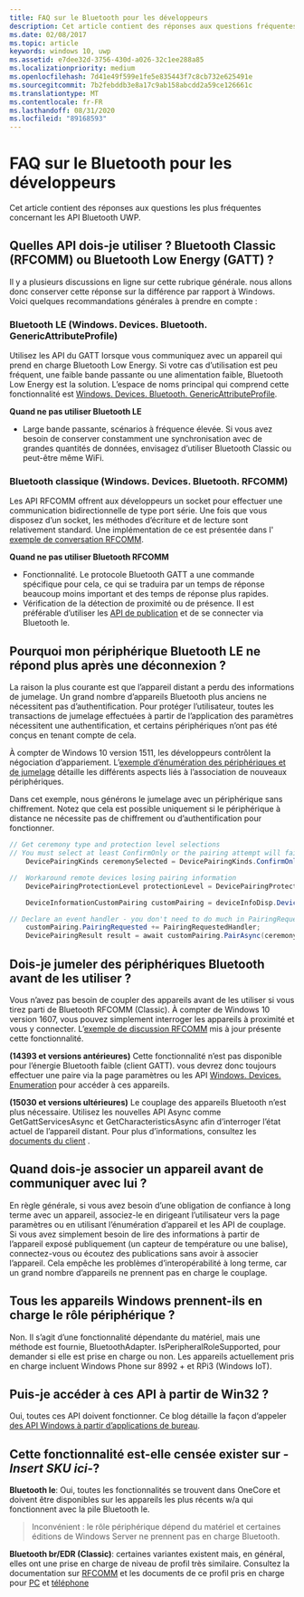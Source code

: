 ```yaml
---
title: FAQ sur le Bluetooth pour les développeurs
description: Cet article contient des réponses aux questions fréquentes relatives à l’API de bluetooth UWP.
ms.date: 02/08/2017
ms.topic: article
keywords: windows 10, uwp
ms.assetid: e7dee32d-3756-430d-a026-32c1ee288a85
ms.localizationpriority: medium
ms.openlocfilehash: 7d41e49f599e1fe5e835443f7c8cb732e625491e
ms.sourcegitcommit: 7b2febddb3e8a17c9ab158abcdd2a59ce126661c
ms.translationtype: MT
ms.contentlocale: fr-FR
ms.lasthandoff: 08/31/2020
ms.locfileid: "89168593"
---
```

# <a name="bluetooth-developer-faq"></a>FAQ sur le Bluetooth pour les développeurs

Cet article contient des réponses aux questions les plus fréquentes concernant les API Bluetooth UWP.

## <a name="what-apis-do-i-use-bluetooth-classic-rfcomm-or-bluetooth-low-energy-gatt"></a>Quelles API dois-je utiliser ? Bluetooth Classic (RFCOMM) ou Bluetooth Low Energy (GATT) ?
Il y a plusieurs discussions en ligne sur cette rubrique générale. nous allons donc conserver cette réponse sur la différence par rapport à Windows. Voici quelques recommandations générales à prendre en compte :

### <a name="bluetooth-le-windowsdevicesbluetoothgenericattributeprofile"></a>Bluetooth LE (Windows. Devices. Bluetooth. GenericAttributeProfile)

Utilisez les API du GATT lorsque vous communiquez avec un appareil qui prend en charge Bluetooth Low Energy. Si votre cas d’utilisation est peu fréquent, une faible bande passante ou une alimentation faible, Bluetooth Low Energy est la solution. L’espace de noms principal qui comprend cette fonctionnalité est [Windows. Devices. Bluetooth. GenericAttributeProfile](/uwp/api/Windows.Devices.Bluetooth.GenericAttributeProfile). 

**Quand ne pas utiliser Bluetooth LE**
- Large bande passante, scénarios à fréquence élevée. Si vous avez besoin de conserver constamment une synchronisation avec de grandes quantités de données, envisagez d’utiliser Bluetooth Classic ou peut-être même WiFi. 

### <a name="bluetooth-classic-windowsdevicesbluetoothrfcomm"></a>Bluetooth classique (Windows. Devices. Bluetooth. RFCOMM)

Les API RFCOMM offrent aux développeurs un socket pour effectuer une communication bidirectionnelle de type port série. Une fois que vous disposez d’un socket, les méthodes d’écriture et de lecture sont relativement standard. Une implémentation de ce est présentée dans l' [exemple de conversation RFCOMM](https://github.com/Microsoft/Windows-universal-samples/tree/dev/Samples/BluetoothRfcommChat). 

**Quand ne pas utiliser Bluetooth RFCOMM** 
- Fonctionnalité. Le protocole Bluetooth GATT a une commande spécifique pour cela, ce qui se traduira par un temps de réponse beaucoup moins important et des temps de réponse plus rapides. 
- Vérification de la détection de proximité ou de présence. Il est préférable d’utiliser les [API de publication](/uwp/api/windows.devices.bluetooth.advertisement) et de se connecter via Bluetooth le. 


## <a name="why-does-my-bluetooth-le-device-stop-responding-after-a-disconnect"></a>Pourquoi mon périphérique Bluetooth LE ne répond plus après une déconnexion ?

La raison la plus courante est que l’appareil distant a perdu des informations de jumelage. Un grand nombre d’appareils Bluetooth plus anciens ne nécessitent pas d’authentification. Pour protéger l’utilisateur, toutes les transactions de jumelage effectuées à partir de l’application des paramètres nécessitent une authentification, et certains périphériques n’ont pas été conçus en tenant compte de cela. 

À compter de Windows 10 version 1511, les développeurs contrôlent la négociation d’appariement. L’[exemple d’énumération des périphériques et de jumelage](https://github.com/Microsoft/Windows-universal-samples/tree/master/Samples/DeviceEnumerationAndPairing) détaille les différents aspects liés à l’association de nouveaux périphériques.

Dans cet exemple, nous générons le jumelage avec un périphérique sans chiffrement. Notez que cela est possible uniquement si le périphérique à distance ne nécessite pas de chiffrement ou d’authentification pour fonctionner.

```csharp
// Get ceremony type and protection level selections
// You must select at least ConfirmOnly or the pairing attempt will fail
    DevicePairingKinds ceremonySelected = DevicePairingKinds.ConfirmOnly;

//  Workaround remote devices losing pairing information
    DevicePairingProtectionLevel protectionLevel = DevicePairingProtectionLevel.None

    DeviceInformationCustomPairing customPairing = deviceInfoDisp.DeviceInformation.Pairing.Custom;

// Declare an event handler - you don't need to do much in PairingRequestedHandler since the ceremony is "None"
    customPairing.PairingRequested += PairingRequestedHandler;
    DevicePairingResult result = await customPairing.PairAsync(ceremonySelected, protectionLevel);
```

## <a name="do-i-have-to-pair-bluetooth-devices-before-using-them"></a>Dois-je jumeler des périphériques Bluetooth avant de les utiliser ?

Vous n’avez pas besoin de coupler des appareils avant de les utiliser si vous tirez parti de Bluetooth RFCOMM (Classic). À compter de Windows 10 version 1607, vous pouvez simplement interroger les appareils à proximité et vous y connecter. L’[exemple de discussion RFCOMM](https://github.com/Microsoft/Windows-universal-samples/tree/dev/Samples/BluetoothRfcommChat) mis à jour présente cette fonctionnalité. 

**(14393 et versions antérieures)** Cette fonctionnalité n’est pas disponible pour l’énergie Bluetooth faible (client GATT). vous devrez donc toujours effectuer une paire via la page paramètres ou les API [Windows. Devices. Enumeration](/uwp/api/windows.devices.enumeration) pour accéder à ces appareils.

**(15030 et versions ultérieures)** Le couplage des appareils Bluetooth n’est plus nécessaire. Utilisez les nouvelles API Async comme GetGattServicesAsync et GetCharacteristicsAsync afin d’interroger l’état actuel de l’appareil distant. Pour plus d’informations, consultez les [documents du client](gatt-client.md) . 

## <a name="when-should-i-pair-with-a-device-before-communicating-with-it"></a>Quand dois-je associer un appareil avant de communiquer avec lui ?
En règle générale, si vous avez besoin d’une obligation de confiance à long terme avec un appareil, associez-le en dirigeant l’utilisateur vers la page paramètres ou en utilisant l’énumération d’appareil et les API de couplage. Si vous avez simplement besoin de lire des informations à partir de l’appareil exposé publiquement (un capteur de température ou une balise), connectez-vous ou écoutez des publications sans avoir à associer l’appareil. Cela empêche les problèmes d’interopérabilité à long terme, car un grand nombre d’appareils ne prennent pas en charge le couplage. 

## <a name="do-all-windows-devices-support-peripheral-role"></a>Tous les appareils Windows prennent-ils en charge le rôle périphérique ?

Non. Il s’agit d’une fonctionnalité dépendante du matériel, mais une méthode est fournie, BluetoothAdapter. IsPeripheralRoleSupported, pour demander si elle est prise en charge ou non.  Les appareils actuellement pris en charge incluent Windows Phone sur 8992 + et RPi3 (Windows IoT). 

## <a name="can-i-access-these-apis-from-win32"></a>Puis-je accéder à ces API à partir de Win32 ?

Oui, toutes ces API doivent fonctionner. Ce blog détaille la façon d’appeler [des API Windows à partir d’applications de bureau](https://blogs.windows.com/buildingapps/2017/01/25/calling-windows-10-apis-desktop-application/). 
## <a name="is-this-functionality-supposed-to-exist-on--insert-sku-here-"></a>Cette fonctionnalité est-elle censée exister sur *-Insert SKU ici-*?

**Bluetooth le**: Oui, toutes les fonctionnalités se trouvent dans OneCore et doivent être disponibles sur les appareils les plus récents w/a qui fonctionnent avec la pile Bluetooth le. 
> Inconvénient : le rôle périphérique dépend du matériel et certaines éditions de Windows Server ne prennent pas en charge Bluetooth. 

**Bluetooth br/EDR (Classic)**: certaines variantes existent mais, en général, elles ont une prise en charge de niveau de profil très similaire. Consultez la documentation sur [RFCOMM](send-or-receive-files-with-rfcomm.md) et les documents de ce profil pris en charge pour [PC](https://support.microsoft.com/help/10568/windows-10-supported-bluetooth-profiles) et [téléphone](https://support.microsoft.com/help/10569/windows-10-mobile-supported-bluetooth-profiles)